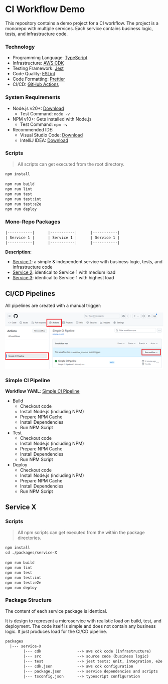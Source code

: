 # CI Workflow Demo

This repository contains a demo project for a CI workflow. 
The project is a monorepo with multiple services. 
Each service contains business logic, tests, and infrastructure code.

### Technology

- Programming Language: [TypeScript](https://www.typescriptlang.org/docs/)
- Infrastructure: [AWS CDK](https://docs.aws.amazon.com/cdk/v2/guide/getting_started.html)
- Testing Framework: [Jest](https://jestjs.io/docs/getting-started)
- Code Quality: [ESLint](https://eslint.org/docs/latest/use/getting-started)
- Code Formatting: [Prettier](https://prettier.io/docs/en/install.html)
- CI/CD: [GitHub Actions](https://docs.github.com/en/actions)

### System Requirements

- Node.js v20+: [Download](https://nodejs.org/en/download/)
   - Test Command: `node -v`
- NPM v10+: Gets installed with Node.js
   - Test Command: `npm -v`
- Recommended IDE:
   - Visual Studio Code: [Download](https://code.visualstudio.com/download)
   - IntelliJ IDEA: [Download](https://www.jetbrains.com/idea/download/)

### Scripts

> All scripts can get executed from the root directory.

```
npm install

npm run build
npm run lint
npm run test
npm run test:int
npm run test:e2e
npm run deploy
```
### Mono-Repo Packages

```
|-----------|      |-----------|      |-----------|
| Service 1 |      | Service 1 |      | Service 1 |
|-----------|      |-----------|      |-----------|
```

__Description:__

- [Service 1](./packages/service-1): a simple & independent service with business logic, tests, and infrastructure code
- [Service 2](./packages/service-2): identical to Service 1 with medium load
- [Service 3](./packages/service-3): identical to Service 1 with highest load

## CI/CD Pipelines

All pipelines are created with a manual trigger:

![Manual Trigger](./.images/manual-ci-trigger.png)

### Simple CI Pipeline

__Workflow YAML__: [Simple CI Pipeline](./.github/workflows/simple-ci.yml)

- Build
  - Checkout code
  - Install Node.js (including NPM)
  - Prepare NPM Cache
  - Install Dependencies
  - Run NPM Script
- Test
  - Checkout code
  - Install Node.js (including NPM)
  - Prepare NPM Cache
  - Install Dependencies
  - Run NPM Script
- Deploy
  - Checkout code
  - Install Node.js (including NPM)
  - Prepare NPM Cache
  - Install Dependencies
  - Run NPM Script

## Service X

### Scripts

> All npm scripts can get executed from the within the package directories.

```
npm install
cd ./packages/service-X

npm run build
npm run lint
npm run test
npm run test:int
npm run test:e2e
npm run deploy
```

### Package Structure

The content of each service package is identical.

It is design to represent a microservice with realistic load on build, test, and deployment.
The code itself is simple and does not contain any business logic. It just produces load for the CI/CD pipeline.

```
packages
  |--- service-X
        |--- cdk                --> aws cdk code (infrastructure)
        |--- src                --> source code (business logic)
        |--- test               --> jest tests: unit, integration, e2e
        |--- cdk.json           --> aws cdk configuration
        |--- package.json       --> service dependencies and scripts
        |--- tsconfig.json      --> typescript configuration

```


